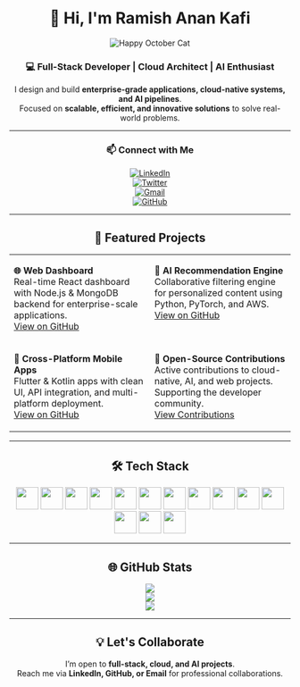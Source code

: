 <div align="center">

# 👋 Hi, I'm Ramish Anan Kafi

![Happy October Cat](https://cataas.com/cat/gif/says/Happy%20October?size=50&color=00ffae)

### 💻 Full-Stack Developer | Cloud Architect | AI Enthusiast

I design and build **enterprise-grade applications, cloud-native systems, and AI pipelines**.  
Focused on **scalable, efficient, and innovative solutions** to solve real-world problems.

---

### 📫 Connect with Me

[![LinkedIn](https://img.shields.io/badge/LinkedIn-0077B5?style=for-the-badge&logo=linkedin&logoColor=white)](https://linkedin.com/in/ramishanan-kafi)  
[![Twitter](https://img.shields.io/badge/Twitter-1DA1F2?style=for-the-badge&logo=twitter&logoColor=white)](https://twitter.com/)  
[![Gmail](https://img.shields.io/badge/Email-D14836?style=for-the-badge&logo=gmail&logoColor=white)](mailto:rakafi003@gmail.com)  
[![GitHub](https://img.shields.io/badge/GitHub-181717?style=for-the-badge&logo=github&logoColor=white)](https://github.com/kafi003)

---

## 🚀 Featured Projects

<table width="100%">
<tr>
<td width="50%" valign="top">

**🌐 Web Dashboard**  
Real-time React dashboard with Node.js & MongoDB backend for enterprise-scale applications.  
[View on GitHub](https://github.com/kafi003/your-repo-link)

</td>
<td width="50%" valign="top">

**🤖 AI Recommendation Engine**  
Collaborative filtering engine for personalized content using Python, PyTorch, and AWS.  
[View on GitHub](https://github.com/kafi003/your-repo-link)

</td>
</tr>
<tr>
<td width="50%" valign="top">

**📱 Cross-Platform Mobile Apps**  
Flutter & Kotlin apps with clean UI, API integration, and multi-platform deployment.  
[View on GitHub](https://github.com/kafi003/flutter-experiments)

</td>
<td width="50%" valign="top">

**🌟 Open-Source Contributions**  
Active contributions to cloud-native, AI, and web projects. Supporting the developer community.  
[View Contributions](https://github.com/kafi003)

</td>
</tr>
</table>

---

## 🛠️ Tech Stack

<p align="center">
<img src="https://cdn.jsdelivr.net/gh/devicons/devicon/icons/python/python-original.svg" width="40" height="40"/>
<img src="https://cdn.jsdelivr.net/gh/devicons/devicon/icons/javascript/javascript-original.svg" width="40" height="40"/>
<img src="https://cdn.jsdelivr.net/gh/devicons/devicon/icons/typescript/typescript-original.svg" width="40" height="40"/>
<img src="https://cdn.jsdelivr.net/gh/devicons/devicon/icons/react/react-original.svg" width="40" height="40"/>
<img src="https://cdn.jsdelivr.net/gh/devicons/devicon/icons/nodejs/nodejs-original.svg" width="40" height="40"/>
<img src="https://cdn.jsdelivr.net/gh/devicons/devicon/icons/django/django-original.svg" width="40" height="40"/>
<img src="https://cdn.jsdelivr.net/gh/devicons/devicon/icons/flutter/flutter-original.svg" width="40" height="40"/>
<img src="https://cdn.jsdelivr.net/gh/devicons/devicon/icons/kotlin/kotlin-original.svg" width="40" height="40"/>
<img src="https://cdn.jsdelivr.net/gh/devicons/devicon/icons/mongodb/mongodb-original.svg" width="40" height="40"/>
<img src="https://cdn.jsdelivr.net/gh/devicons/devicon/icons/postgresql/postgresql-original.svg" width="40" height="40"/>
<img src="https://cdn.jsdelivr.net/gh/devicons/devicon/icons/aws/aws-original.svg" width="40" height="40"/>
<img src="https://cdn.jsdelivr.net/gh/devicons/devicon/icons/docker/docker-original.svg" width="40" height="40"/>
<img src="https://cdn.jsdelivr.net/gh/devicons/devicon/icons/pytorch/pytorch-original.svg" width="40" height="40"/>
<img src="https://cdn.jsdelivr.net/gh/devicons/devicon/icons/tensorflow/tensorflow-original.svg" width="40" height="40"/>
</p>

---

## 🌐 GitHub Stats

<p align="center">
<img src="https://github-readme-stats.vercel.app/api?username=kafi003&show_icons=true&theme=radical&count_private=true&hide_border=true"/><br/>
<img src="https://github-readme-stats.vercel.app/api/top-langs/?username=kafi003&layout=compact&theme=radical&hide_border=true"/><br/>
<img src="https://github-readme-streak-stats.herokuapp.com/?user=kafi003&theme=radical&hide_border=true"/>
</p>

---

## 💡 Let's Collaborate

I’m open to **full-stack, cloud, and AI projects**.  
Reach me via **LinkedIn, GitHub, or Email** for professional collaborations.

</div>
